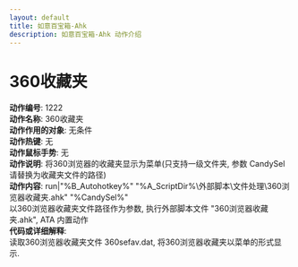 ```yaml
---
layout: default
title: 如意百宝箱-Ahk
description: 如意百宝箱-Ahk 动作介绍
---
```

<link rel="stylesheet" href="../actions/css/atom-one-light.min.css">
<script src="../actions/js/highlight.min.js"></script>
<script>hljs.highlightAll();</script>

# [](#header-2) 360收藏夹
**动作编号**: 1222  
**动作名称**: 360收藏夹  
**动作作用的对象**: 无条件  
**动作热键**: 无  
**动作鼠标手势**: 无  
**动作说明**: 将360浏览器的收藏夹显示为菜单(只支持一级文件夹, 参数 CandySel 请替换为收藏夹文件的路径)  
**动作内容**: run|"%B_Autohotkey%" "%A_ScriptDir%\外部脚本\文件处理\360浏览器收藏夹.ahk" "%CandySel%"  
以360浏览器收藏夹文件路径作为参数, 执行外部脚本文件 "360浏览器收藏夹.ahk", ATA 内置动作  
**代码或详细解释**:  
读取360浏览器收藏夹文件 360sefav.dat, 将360浏览器收藏夹以菜单的形式显示.  
